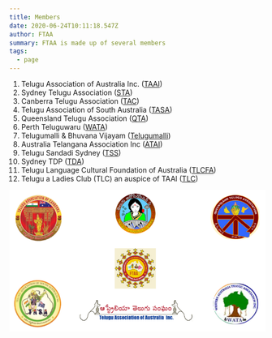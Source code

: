 ```yaml
---
title: Members
date: 2020-06-24T10:11:18.547Z
author: FTAA
summary: FTAA is made up of several members
tags:
  - page
---
```



1. Telugu Association of Australia Inc. ([TAAI](http://web.archive.org/web/20200308152223/http://www.taai.net.au/))
2. Sydney Telugu Association ([STA](http://web.archive.org/web/20200308152223/http://www.sydneytelugu.org/))
3. Canberra Telugu Association ([TAC](http://web.archive.org/web/20200308152223/http://www.tacanberra.com/))
4. Telugu Association of South Australia ([TASA](http://web.archive.org/web/20200308152223/http://www.tasa.asn.au/))
5. Queensland Telugu Association ([QTA](http://web.archive.org/web/20200308152223/http://qldteluguassociation.org/))
6. Perth Teluguwaru ([WATA](http://web.archive.org/web/20200308152223/http://www.perthteluguwaru.org/))
7. Telugumalli & Bhuvana Vijayam ([Telugumalli](http://web.archive.org/web/20200308152223/http://www.telugumalli.com/))
8. Australia Telangana Association Inc ([ATAI](http://web.archive.org/web/20200308152223/http://www.atai.org.au/))
9. Telugu Sandadi Sydney ([TSS](http://web.archive.org/web/20200308152223/https://www.facebook.com/TeluguSandadi/))
10. Sydney TDP ([TDA](http://web.archive.org/web/20200308152223/http://telugudesam.org.au/))
11. Telugu Language Cultural Foundation of Australia ([TLCFA](http://web.archive.org/web/20200308152223/http://www.tlcfa.org.au/))
12. Telugu a Ladies Club (TLC) an auspice of TAAI ([TLC](http://web.archive.org/web/20200308152223/https://www.facebook.com/Telugu-Ladies-Club-TLC-787046894683634/))

![FTAA Main Members](/static/img/members.png)